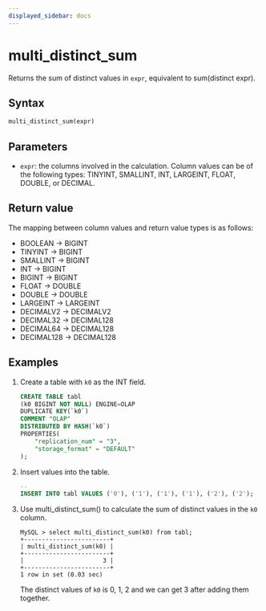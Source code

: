 ```yaml
---
displayed_sidebar: docs
---
```


# multi_distinct_sum



Returns the sum of distinct values in `expr`, equivalent to sum(distinct expr).

## Syntax

```Haskell
multi_distinct_sum(expr)
```

## Parameters

- `expr`: the columns involved in the calculation. Column values can be of the following types: TINYINT, SMALLINT, INT, LARGEINT, FLOAT, DOUBLE, or DECIMAL.

## Return value

The mapping between column values and return value types is as follows:

- BOOLEAN -> BIGINT
- TINYINT -> BIGINT
- SMALLINT -> BIGINT
- INT -> BIGINT
- BIGINT -> BIGINT
- FLOAT -> DOUBLE
- DOUBLE -> DOUBLE
- LARGEINT -> LARGEINT
- DECIMALV2 -> DECIMALV2
- DECIMAL32 -> DECIMAL128
- DECIMAL64 -> DECIMAL128
- DECIMAL128 -> DECIMAL128

## Examples

1. Create a table with `k0` as the INT field.

    ```sql
    CREATE TABLE tabl
    (k0 BIGINT NOT NULL) ENGINE=OLAP
    DUPLICATE KEY(`k0`)
    COMMENT "OLAP"
    DISTRIBUTED BY HASH(`k0`)
    PROPERTIES(
        "replication_num" = "3",
        "storage_format" = "DEFAULT"
    );
    ```

2. Insert values into the table.

    ```sql
    -- 
    INSERT INTO tabl VALUES ('0'), ('1'), ('1'), ('1'), ('2'), ('2');
    ```

3. Use multi_distinct_sum() to calculate the sum of distinct values in the `k0` column.

    ```plain text
    MySQL > select multi_distinct_sum(k0) from tabl;
    +------------------------+
    | multi_distinct_sum(k0) |
    +------------------------+
    |                      3 |
    +------------------------+
    1 row in set (0.03 sec)
    ```

    The distinct values of `k0` is 0, 1, 2 and we can get 3 after adding them together.
